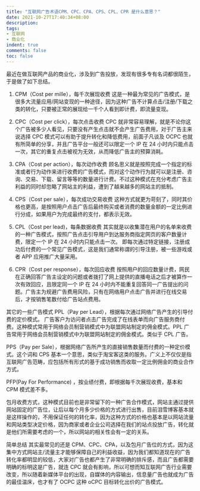```yaml
---
title: "互联网广告术语CPM、CPC、CPA、CPS、CPL、CPR 是什么意思？"
date: 2021-10-27T17:40:34+08:00
description:
tags:
- 互联网
- 商业化
indent: true
comments: false
toc: false
---
```


最近在做互联网产品的商业化，涉及到广告投放，发现有很多专有名词都很陌生，于是做了如下总结。

1. CPM（Cost per mille），每千次展现收费
这是一种最为常见的广告模式，是很多大流量应用/网站变现的一种途径，因为这种广告不计算点击/注册/下载之类的转化，只要被正常的展现给一千个人看到即计费，即流量变现。

2. CPC（Cost per click），每次点击收费
CPC 就非常容易理解，就是不论你这个广告被多少人看见，只要没有产生点击就不会产生广告费用，对于广告主来说选择 CPC 模式可以有助于提升转化和降低费用，前面子凡谈及 OCPC 也就有所简单的分享，并且广告平台一般还可以限定一个 IP 在 24 小时内只能点击一次，其它的重复点击被视为无效，从而降低广告主的预算消耗。

3. CPA（Cost per action），每次动作收费
顾名思义就是按照完成一个指定的标准或者行为动作来进行收费的广告模式，而对这个动作行为就可以是注册、咨询、交易、下载、留言等等的数量进行计费。不过这种模式在充分考虑广告主利益的同时却忽略了网站主的利益，遭到了越来越多的网站主的抵制。

4. CPS（Cost per sale），每次成功交易收费
这种方式就更为苛刻了，同时其价格也更高，是按照用户点击广告后最终购买或者消费的数量金额的一定比例进行分成，如果用户为完成最终的支付，都表示无效。

5. CPL（Cost per lead)，每条数据收费
其实就是以收集潜在用户的名单来收费的一种广告模式，按照广告点击引导用户到达服务商指定网页的客户数量计费，限定一个 IP 在 24 小时内只能点击一次。 即每次通过特定链接，注册成功后付费的一个常见广告模式，这是我们通常称谓的引导注册，被一些游戏或者 APP 应用推广大量采用。

6. CPR（Cost per response），每次回应收费
按照用户的回应数量计费，网民在正确回答广告主设定的问题或者拨打了网上提供的直播电话之后才被算作一次有效回应，且限定同一个 IP 在 24 小时内不能重复回答同一广告提出的问题。广告主为规避广告费用风险，只有在网络用户点击广告并进行在线交易后，才按销售笔数付给广告站点费用。

其它的一些广告模式
PPL（Pay per Lead），根据每次通过网络广告产生的引导付费的定价模式。 广告客户为访问者点击广告完成了在线表单而向广告服务商付费。这种模式常用于网络会员制营销模式中为联盟网站制定的佣金模式。PPL 广告常用于网络会员制营销模式中为联盟网站制定的佣金模式。类似于 CPL 广告。

PPS（Pay per Sale），根据网络广告所产生的直接销售数量而付费的一种定价模式。这个词和 CPS 基本一个意思，类似于淘宝客这类的服务。广义上不仅仅是指互联网广告范畴，应包括所有形式的基于成功销售而收取一定比例佣金的商业合作方式。

PFP(Pay For Performance) ，按业绩付费，即根据每千次展现收费，基本和 CPM 模式差不多。

包月收费方式，这种模式目前也是非常留下的一种广告合作模式，网站主通过提供网站固定的广告位，让后以每个月多少价格的方式进行出售，目前泪雪博客基本就是这样操作的，不用保证任何的转化率，因为这种方式的价格也基本是以网站流量和网站类型决定价格，因为商家或者企业公司选择在我们的站点投放广告，转化就是他们所需要考虑的一个，所以网站的相关性会有一定的关系。

简单总结
其实最常见的还是 CPM、CPC、CPA，以及包月广告位的方式，因为这集中方式网站主/流量主才能够保障自己的利益收益，因为我们都知道现在的广告转化率都明显的较低，大家对广告也都产生了非常明确的排斥感，而且广告都需要明确的标明这是广告，就连 CPC 就会有影响，所以可想而知互联网广告行业需要改变，所以随着新媒体平台的出现，自媒体的内容输出，信息量广告也就成为广告的最佳温床，也才有了 OCPC 这种 oCPC 目标转化出价的广告模式。